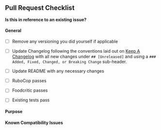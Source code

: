 ## Pull Request Checklist

**Is this in reference to an existing issue?**

#### General

- [ ] Remove any versioning you did yourself if applicable

- [ ] Update Changelog following the conventions laid out on [Keep A Changelog](http://keepachangelog.com/) with all new changes under `## [Unreleased]` and using a `### Added, Fixed, Changed, or Breaking Change` sub-header.

- [ ] Update README with any necessary changes

- [ ] RuboCop passes

- [ ] Foodcritic passes

- [ ] Existing tests pass


#### Purpose

#### Known Compatibility Issues
